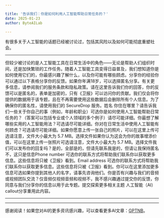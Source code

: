 ```yaml
---

title: '告诉我们：你是如何利用人工智能帮助日常任务的？'
date: 2025-01-23
author: ByteAILab

---
```


有很多关于人工智能的话题已经被讨论过，包括其风险以及如何可能彻底重塑社会。

---
但较少被讨论的是人工智能工具在日常生活中的角色——无论是帮助人们组织时间，还是加快繁琐的工作任务。随着人工智能工具变得日益普及，我们想知道你是如何使用它们的，你最感兴趣了解什么，以及你可能有哪些顾虑。分享你的经验你可以通过以下表格分享你的反馈。如果你年满18岁，可以选择匿名分享。有关更多信息，请参阅我们的服务条款和隐私政策。请在这里告诉我们你的回答，你的反馈可以是匿名的，表单是加密的，只有《卫报》可以访问你的贡献。我们仅会将你提供的数据用于该专题，且在不再需要使用这些数据后会删除所有个人信息。为了确保你的匿名性，请使用我们的 SecureDrop 服务。姓名 你住在哪里？请告诉我们一些关于你自己的事（例如，年龄和职业）可选你是如何使用人工智能帮助日常任务的？（答案可以包括专业或个人领域的多个例子）请尽可能详细。你最想了解哪些实用的人工智能用法？可选请尽可能详细。你对在日常生活中使用人工智能有何顾虑？可选请尽可能详细。如果你愿意上传一张自己的照片，可以在这里上传可选请注意，文件大小最大为 5.7 MB。选择文件如果你认为这会为你的故事增添价值，可以在这里上传一张照片可选请注意，文件大小最大为 5.7 MB。选择文件我们可以发布你的回复吗？是的，全部是的，但请先联系我是的，但请让我保持匿名不，这只是信息Phone number 可选你的联系方式将帮助我们联系你以获取更多信息。这些信息将只被《卫报》看到。Email address 可选你的联系方式将帮助我们联系你以获取更多信息。这些信息将只被《卫报》看到。你可以在这里添加更多信息可选如果你提到其他人的名字，请事先咨询他们。你是否有兴趣与我们的音频或视频团队交流？仅音频仅视频音频和视频不，我不感兴趣通过提交你的反馈，你同意与我们分享你的信息以用于此专题。提交探索更多相关主题 人工智能（AI）callout分享重用此内容。

---
---
感谢阅读！如果您对AI的更多资讯感兴趣，可以查看更多AI文章：[GPTNB](https://gptnb.com)。